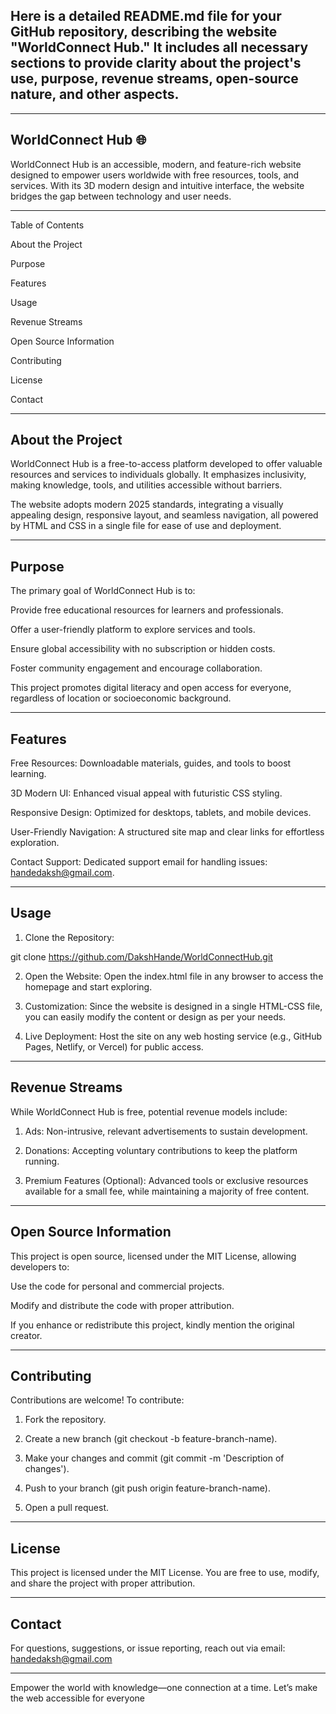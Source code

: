 ## Here is a detailed README.md file for your GitHub repository, describing the website "WorldConnect Hub." It includes all necessary sections to provide clarity about the project's use, purpose, revenue streams, open-source nature, and other aspects.


---

## WorldConnect Hub 🌐

WorldConnect Hub is an accessible, modern, and feature-rich website designed to empower users worldwide with free resources, tools, and services. With its 3D modern design and intuitive interface, the website bridges the gap between technology and user needs.


---

Table of Contents

About the Project

Purpose

Features

Usage

Revenue Streams

Open Source Information

Contributing

License

Contact



---

## About the Project

WorldConnect Hub is a free-to-access platform developed to offer valuable resources and services to individuals globally. It emphasizes inclusivity, making knowledge, tools, and utilities accessible without barriers.

The website adopts modern 2025 standards, integrating a visually appealing design, responsive layout, and seamless navigation, all powered by HTML and CSS in a single file for ease of use and deployment.


---

## Purpose

The primary goal of WorldConnect Hub is to:

Provide free educational resources for learners and professionals.

Offer a user-friendly platform to explore services and tools.

Ensure global accessibility with no subscription or hidden costs.

Foster community engagement and encourage collaboration.


This project promotes digital literacy and open access for everyone, regardless of location or socioeconomic background.


---

## Features

Free Resources: Downloadable materials, guides, and tools to boost learning.

3D Modern UI: Enhanced visual appeal with futuristic CSS styling.

Responsive Design: Optimized for desktops, tablets, and mobile devices.

User-Friendly Navigation: A structured site map and clear links for effortless exploration.

Contact Support: Dedicated support email for handling issues: handedaksh@gmail.com.



---

## Usage

1. Clone the Repository:

git clone https://github.com/DakshHande/WorldConnectHub.git


2. Open the Website:
Open the index.html file in any browser to access the homepage and start exploring.


3. Customization:
Since the website is designed in a single HTML-CSS file, you can easily modify the content or design as per your needs.


4. Live Deployment:
Host the site on any web hosting service (e.g., GitHub Pages, Netlify, or Vercel) for public access.




---

## Revenue Streams

While WorldConnect Hub is free, potential revenue models include:

1. Ads: Non-intrusive, relevant advertisements to sustain development.


2. Donations: Accepting voluntary contributions to keep the platform running.


3. Premium Features (Optional): Advanced tools or exclusive resources available for a small fee, while maintaining a majority of free content.




---

## Open Source Information

This project is open source, licensed under the MIT License, allowing developers to:

Use the code for personal and commercial projects.

Modify and distribute the code with proper attribution.


If you enhance or redistribute this project, kindly mention the original creator.


---

## Contributing

Contributions are welcome! To contribute:

1. Fork the repository.


2. Create a new branch (git checkout -b feature-branch-name).


3. Make your changes and commit (git commit -m 'Description of changes').


4. Push to your branch (git push origin feature-branch-name).


5. Open a pull request.




---

## License

This project is licensed under the MIT License. You are free to use, modify, and share the project with proper attribution.


---

## Contact

For questions, suggestions, or issue reporting, reach out via email:
handedaksh@gmail.com


---

Empower the world with knowledge—one connection at a time.
Let’s make the web accessible for everyone


